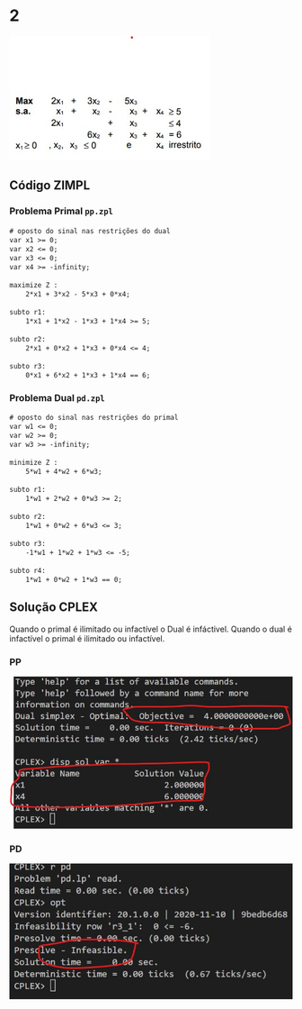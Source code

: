 # 2

![image](resources/ex.jpg)

## Código ZIMPL

### Problema Primal `pp.zpl`

    # oposto do sinal nas restrições do dual
    var x1 >= 0; 
    var x2 <= 0;
    var x3 <= 0;
    var x4 >= -infinity;

    maximize Z : 
        2*x1 + 3*x2 - 5*x3 + 0*x4;
    
    subto r1: 
        1*x1 + 1*x2 - 1*x3 + 1*x4 >= 5;

    subto r2:
        2*x1 + 0*x2 + 1*x3 + 0*x4 <= 4;

    subto r3:
        0*x1 + 6*x2 + 1*x3 + 1*x4 == 6;

### Problema Dual `pd.zpl`

    # oposto do sinal nas restrições do primal
    var w1 <= 0;
    var w2 >= 0;
    var w3 >= -infinity;

    minimize Z :
        5*w1 + 4*w2 + 6*w3;

    subto r1:
        1*w1 + 2*w2 + 0*w3 >= 2;

    subto r2:
        1*w1 + 0*w2 + 6*w3 <= 3;

    subto r3:
        -1*w1 + 1*w2 + 1*w3 <= -5;

    subto r4:
        1*w1 + 0*w2 + 1*w3 == 0;

## Solução CPLEX

Quando o primal é ilimitado ou infactível o Dual é infáctivel.
Quando o dual é infactível o primal é ilimitado ou infactível.

### PP

![image](resources/sol-pp.jpg)

### PD

![image](resources/sol-pd.jpg)
